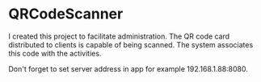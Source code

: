 # QRCodeScanner

I created this project to facilitate administration. The QR code card distributed to clients is capable of being scanned. The system associates this code with the activities.

Don't forget to set server address in app for example 192.168.1.88:8080.
